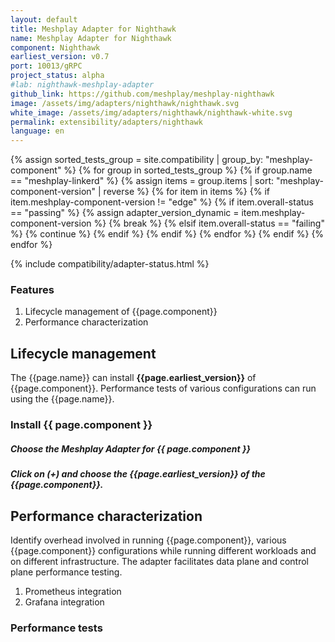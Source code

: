 ```yaml
---
layout: default
title: Meshplay Adapter for Nighthawk
name: Meshplay Adapter for Nighthawk
component: Nighthawk
earliest_version: v0.7
port: 10013/gRPC
project_status: alpha
#lab: nighthawk-meshplay-adapter
github_link: https://github.com/meshplay/meshplay-nighthawk
image: /assets/img/adapters/nighthawk/nighthawk.svg
white_image: /assets/img/adapters/nighthawk/nighthawk-white.svg
permalink: extensibility/adapters/nighthawk
language: en
---
```


{% assign sorted_tests_group = site.compatibility | group_by: "meshplay-component" %}
{% for group in sorted_tests_group %}
      {% if group.name == "meshplay-linkerd" %}
        {% assign items = group.items | sort: "meshplay-component-version" | reverse %}
        {% for item in items %}
          {% if item.meshplay-component-version != "edge" %}
            {% if item.overall-status == "passing" %}
              {% assign adapter_version_dynamic = item.meshplay-component-version %}
              {% break %}
            {% elsif item.overall-status == "failing" %}
              {% continue %}
            {% endif %}
          {% endif %}
        {% endfor %}
      {% endif %}
{% endfor %}

{% include compatibility/adapter-status.html %}

<!-- {% include adapter-labs.html %} -->

### Features

1. Lifecycle management of {{page.component}}
1. Performance characterization

## Lifecycle management

The {{page.name}} can install **{{page.earliest_version}}** of {{page.component}}. Performance tests of various configurations can run using the {{page.name}}.

### Install {{ page.component }}

##### Choose the Meshplay Adapter for {{ page.component }}

<!-- <a href="{{ site.baseurl }}/assets/img/adapters/linkerd/linkerd-adapter.png">
  <img style="width:500px;" src="{{ site.baseurl }}/assets/img/adapters/linkerd/linkerd-adapter.png" />
</a> -->

##### Click on (+) and choose the {{page.earliest_version}} of the {{page.component}}.

<!-- <a href="{{ site.baseurl }}/assets/img/adapters/linkerd/linkerd-install.png">
  <img style="width:500px;" src="{{ site.baseurl }}/assets/img/adapters/linkerd/linkerd-install.png" />
</a> -->

## Performance characterization

Identify overhead involved in running {{page.component}}, various {{page.component}} configurations while running different workloads and on different infrastructure. The adapter facilitates data plane and control plane performance testing.

1. Prometheus integration
1. Grafana integration

### Performance tests
